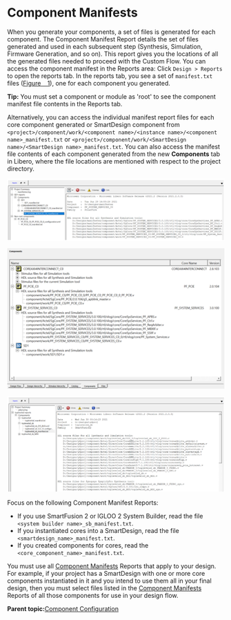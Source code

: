 # Component Manifests

When you generate your components, a set of files is generated for each component. The Component Manifest Report details the set of files generated and used in each subsequent step \(Synthesis, Simulation, Firmware Generation, and so on\). This report gives you the locations of all the generated files needed to proceed with the Custom Flow. You can access the component manifest in the Reports area: Click `Design > Reports` to open the reports tab. In the reports tab, you see a set of `manifest.txt` files \([Figure   1](GUID-9BEC15C4-7AE9-403F-95DE-B94079733C2A.md#GUID-3BFD6C91-6BB4-4634-940A-CBDD0FCAA241)\), one for each component you generated.

**Tip:** You must set a component or module as 'root' to see the component manifest file contents in the Reports tab.

Alternatively, you can access the individual manifest report files for each core component generated or SmartDesign component from `<project>/component/work/<component name>/<instance name>/<component name>_manifest.txt` or `<project>/component/work/<SmartDesign name>/<SmartDesign name>_manifest.txt`. You can also access the manifest file contents of each component generated from the new **Components** tab in Libero, where the file locations are mentioned with respect to the project directory.

![](GUID-1EF8914F-C394-475B-9105-07065E79A049-low.png "Accessing Component Manifest Report Files from Libero Reports Tab (For PolarFire)")

![](GUID-7172015F-79E5-49AD-9DC3-1E67364E6D1B-low.png "Accessing Component Manifest Report Files from Libero Components Tab")

![](GUID-C23BE837-7E11-4E4B-8971-C089D0219725-low.png "Accessing Component Manifest Report Files from Libero Reports Tab (For SmartFusion 2 System Builder)")

Focus on the following Component Manifest Reports:

-   If you use SmartFusion 2 or IGLOO 2 System Builder, read the file `<system builder name>_sb_manifest.txt`.
-   If you instantiated cores into a SmartDesign, read the file `<smartdesign_name>_manifest.txt`.
-   If you created components for cores, read the `<core_component_name>_manifest.txt`.

You must use all [Component Manifests](GUID-CBA28D38-9B16-4D6E-B465-EF0C370A2E37.md#) Reports that apply to your design. For example, if your project has a SmartDesign with one or more core components instantiated in it and you intend to use them all in your final design, then you must select files listed in the [Component Manifests](GUID-CBA28D38-9B16-4D6E-B465-EF0C370A2E37.md#) Reports of all those components for use in your design flow.

**Parent topic:**[Component Configuration](GUID-21EFBB2D-7F99-4C6B-B52B-40B50BBF57D9.md)

